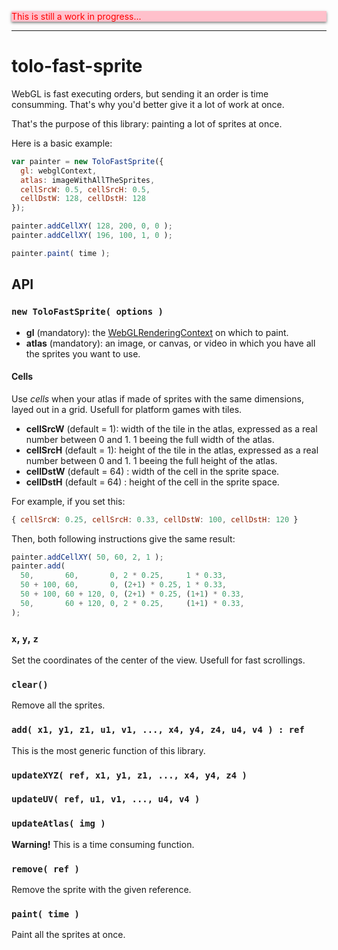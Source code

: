 <p style="color:red; background:pink; box-shadow: 0 2px 4px rgba(0,0,0,.5)">
  This is still a work in progress...
</p>

----

# tolo-fast-sprite

WebGL is fast executing orders, but sending it an order is time consumming.
That's why you'd better give it a lot of work at once.

That's the purpose of this library: painting a lot of sprites at once.

Here is a basic example:

``` js
var painter = new ToloFastSprite({
  gl: webglContext,
  atlas: imageWithAllTheSprites,
  cellSrcW: 0.5, cellSrcH: 0.5,
  cellDstW: 128, cellDstH: 128
});

painter.addCellXY( 128, 200, 0, 0 );
painter.addCellXY( 196, 100, 1, 0 );

painter.paint( time );
```

## API
### `new ToloFastSprite( options )`

* __gl__ (mandatory): the [WebGLRenderingContext](https://developer.mozilla.org/en-US/docs/Web/API/WebGLRenderingContext) on which to paint.
* __atlas__ (mandatory): an image, or canvas, or video in which you have all the sprites you want to use.

#### Cells

Use _cells_ when your atlas if made of sprites with the same dimensions, layed out in a grid. Usefull for platform games with tiles.

* __cellSrcW__ (default = 1): width of the tile in the atlas, expressed as a real number between 0 and 1. 1 beeing the full width of the atlas.
* __cellSrcH__ (default = 1): height of the tile in the atlas, expressed as a real number between 0 and 1. 1 beeing the full height of the atlas.
* __cellDstW__ (default = 64) : width of the cell in the sprite space.
* __cellDstH__ (default = 64) : height of the cell in the sprite space.

For example, if you set this:
``` js
{ cellSrcW: 0.25, cellSrcH: 0.33, cellDstW: 100, cellDstH: 120 }
```

Then, both following instructions give the same result:
``` js
painter.addCellXY( 50, 60, 2, 1 );
painter.add(
  50,       60,       0, 2 * 0.25,     1 * 0.33,
  50 + 100, 60,       0, (2+1) * 0.25, 1 * 0.33,
  50 + 100, 60 + 120, 0, (2+1) * 0.25, (1+1) * 0.33,
  50,       60 + 120, 0, 2 * 0.25,     (1+1) * 0.33,
);
```


### `x`, `y`, `z`

Set the coordinates of the center of the view. Usefull for fast scrollings.

### `clear()`

Remove all the sprites.

### `add( x1, y1, z1, u1, v1, ..., x4, y4, z4, u4, v4 ) : ref`

This is the most generic function of this library.

### `updateXYZ( ref, x1, y1, z1, ..., x4, y4, z4 )`

### `updateUV( ref, u1, v1, ..., u4, v4 )`

### `updateAtlas( img )`

__Warning!__ This is a time consuming function.

### `remove( ref )`

Remove the sprite with the given reference.

### `paint( time )`

Paint all the sprites at once.
